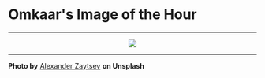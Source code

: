 # Omkaar's Image of the Hour

---

<div align="center">

<a href="https://unsplash.com/photos/lisbons-skyline-glows-under-a-beautiful-sunset-zEFfW3kXQR8">
  <img src="https://images.unsplash.com/photo-1748279944004-f1d733dc711b?crop=entropy&cs=tinysrgb&fit=max&fm=jpg&ixid=M3w3NjA2Nzh8MHwxfHJhbmRvbXx8fHx8fHx8fDE3NTQ3MzcyMDB8&ixlib=rb-4.1.0&q=80&w=1080" style="max-width:100%; height:auto;">
</a>



</div>

---

**Photo by** [Alexander Zaytsev](https://unsplash.com/@anwaltzzz) **on Unsplash**
